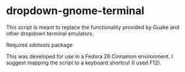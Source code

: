# dropdown-gnome-terminal

This script is meant to replace the functionality provided by Guake and other dropdown terminal emulators.

Requires xdotools package

This was developed for use in a Fedora 28 Cinnamon environment.
I suggest mapping the script to a keyboard shortcut (I used F12).
